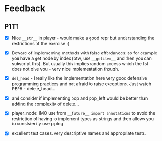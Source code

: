 # Feedback

## P1T1

-[x] Nice `__str__` in player - would make a good repr but understanding the restrictions of the exercise :)

-[x] Beware of implementing methods with false affordances: so for example you have a get node by index (btw, use `__getitem__` and then you can subscript this). But usually this implies random access which the list does not give you - very nice implementation though.

-[x] `del_head` - I really like the implementation here very good defensive programming practices and not afraid to raise exceptions.
    Just watch PEP8 - delete_head...

-[x] and consider if implementing pop and pop_left would be better than adding the complexity of delete...

-[x] player_node:
    IMO use from `__future__ import annotations` to avoid the restriction of having to implement types as strings and then allows you to consistently use piping

-[x] excellent test cases. very descriptive names and appropriate tests.
